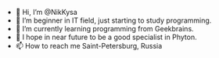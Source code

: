 - 👋 Hi, I’m @NikKysa
- 👀 I’m beginner in IT field, just starting to study programming. 
- 🌱 I’m currently learning programming from Geekbrains.
- 💞️ I hope in near future to be a good specialist in Phyton.
- 📫 How to reach me Saint-Petersburg, Russia
